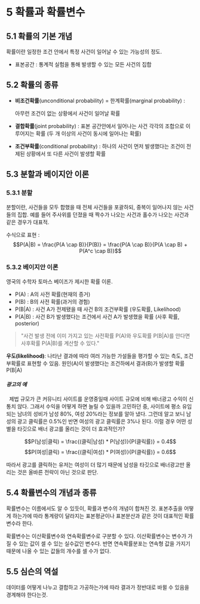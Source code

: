 # 5 확률과 확률변수

## 5.1 확률의 기본 개념

확률이란 일정한 조건 안에서 특정 사건이 일어날 수 있는 가능성의 정도.

- 표본공간 : 통계적 실험을 통해 발생할 수 있는 모든 사건의 집합

## 5.2 확률의 종류
- **비조건확률**(unconditional probability) = 한계확률(marginal probability) :

     아무런 조건이 없는 상황에서 사건이 일어날 확률

- **결합확률**(joint probability) : 표본 공간안에서 일어나는 사건 각각의 조합으로 이루어지는 확률 (두 개 이상의 사건이 동시에 일어나는 확률)


- **조건부확률**(conditional probability) : 하나의 사건이 먼저 발생했다는 조건이 전제된 상황에서 또 다른 사건이 발생할 확률

## 5.3 분할과 베이지안 이론

### 5.3.1 분할

분할이란, 사건들을 모두 합했을 때 전체 사건들을 포괄하되, 중복이 일어나지 않는 사건들의 집합.  예를 들어 주사위를 던졌을 때 짝수가 나오는 사건과 홀수가 나오는 사건과 같은 경우가 대표적.

수식으로 표현 : $$P(A|B) = \frac{P(A \cap B)}{P(B)} = \frac{P(A \cap B)}{P(A \cap B) + P(A^c \cap B)}$$

### 5.3.2 베이지안 이론
영국의 수학자 토마스 베이즈가 제시한 확률 이론. 
- P(A) : A의 사전 확률(현재의 증거)
- P(B) : B의 사전 확률(과거의 경험)
- P(B|A) : 사건 A가 전제됐을 때 사건 B의 조건부확률 (우도확률, Likelihood)
- P(A|B) : 사건 B가 발생했다는 조건에서 사건 A가 발생했을 확률 (사후 확률, posterior)

>"사건 발생 전에 이미 가지고 있는 사전확률 P(A)와 우도확률 P(B|A)를 안다면 사후확률 P(A|B)를 계산할 수 있다."

**우도(likelihood)**: 나타난 결과에 따라 여러 가능한 가설들을 평가할 수 있는 측도, 조건부확률로 표현할 수 있음. 원인(A)이 발생했다는 조건하에서 결과(B)가 발생할 확률 P(B|A)
#### *광고의 예*

&nbsp; 제법 규모가 큰 커뮤니티 사이트를 운영중일때 사이트 규모에 비해 배너광고 수익이 신통치 않다. 그래서 수익을 어떻게 하면 늘릴 수 있을까 고민하던 중, 사이트에 평소 유입되는 남녀의 성비가 남성 80%, 여성 20%라는 정보를 알아 냈다. 그런데 알고 보니 남성의 광고 클릭률은 0.5%인 반면 여성의 광고 클릭률은 3%나 된다. 이럴 경우 어떤 성별을 타깃으로 배너 광고를 올리는 것이 더 효과적인가?

$$P(남성|클릭) = \frac{(클릭|남성) * P(남성)}{P(클릭률)} = 0.4$$
$$P(여성|클릭) = \frac{(클릭|여성) * P(여성)}{P(클릭률)} = 0.6$$

따라서 광고를 클릭하는 유저는 여성이 더 많기 때문에 남성을 타깃으로 배너광고만 올리는 것은 올바른 전략이 아닌 것으로 판단.

## 5.4 확률변수의 개념과 종류
확률변수는 이름에서도 알 수 있듯이, 확률과 변수의 개념이 합쳐진 것. 표본추출을 어떻게 하는가에 따라 통계량이 달라지는 표본평균이나 표본분산과 같은 것이 대표적인 확률변수라 한다.

확률변수는 이산확률변수와 연속확률변수로 구분할 수 있다. 이산확률변수는 변수가 가질 수 있는 값이 셀 수 있는 실수값인 변수다. 반면 연속확률분포는 연속형 값을 가지기 때문에 나올 수 있는 값들의 개수를 셀 수가 없다.

## 5.5 심슨의 역설
데이터를 어떻게 나누고 결합하고 가공하는가에 따라 결과가 정반대로 바뀔 수 있음을 경계해야 한다는것.